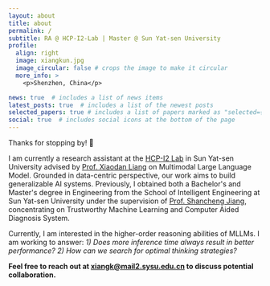 ```yaml
---
layout: about
title: about
permalink: /
subtitle: RA @ HCP-I2-Lab | Master @ Sun Yat-sen University
profile:
  align: right
  image: xiangkun.jpg
  image_circular: false # crops the image to make it circular
  more_info: >
    <p>Shenzhen, China</p>

news: true  # includes a list of news items
latest_posts: true  # includes a list of the newest posts
selected_papers: true # includes a list of papers marked as "selected={true}"
social: true  # includes social icons at the bottom of the page
---
```


Thanks for stopping by! 👋


I am currently a research assistant at the [HCP-I2 Lab](https://www.sysu-hcp.net) in Sun Yat-sen University advised by [Prof. Xiaodan Liang](https://lemondan.github.io/) on Multimodal Large Language Model. Grounded in data-centric perspective, our work aims to build generalizable AI systems. Previously, I obtained both a Bachelor's and Master's degree in Engineering from the School of Intelligent Engineering at Sun Yat-sen University under the supervision of [Prof. Shancheng Jiang](https://ise.sysu.edu.cn/teacher/teacher02/1415334.htm), concentrating on Trustworthy Machine Learning and Computer Aided Diagnosis System.

Currently, I am interested in the higher-order reasoning abilities of MLLMs. I am working to answer: *1) Does more inference time always result in better performance? 2) How can we search for optimal thinking strategies?*

**Feel free to reach out at xiangk@mail2.sysu.edu.cn to discuss potential collaboration.**
